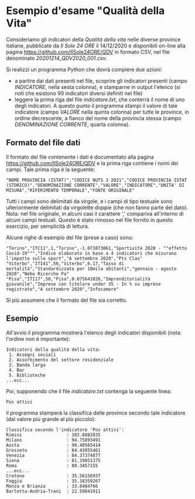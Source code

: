 # Esempio d'esame "Qualità della Vita"

Consideriamo gli indicatori della _Qualità della vita_ nelle diverse province italiane, pubblicate da _Il Sole 24 ORE_
il 14/12/2020 e disponibili on-line alla pagina https://github.com/IlSole24ORE/QDV in formato CSV, nel file denominato
*20201214_QDV2020_001.csv*.

Si realizzi un programma Python che dovrà compiere due azioni:

- a partire dai dati presenti nel file, scoprire gli indicatori presenti (campo *INDICATORE*, nella sesta colonna), e
  stamparne in output l'elenco (si noti che esistono 90 indicatori diversi definiti nel file)
- leggere la prima riga del file *indicatore.txt*, che conterrà il nome di uno degli indicatori. A questo punto il
  programma stampi il valore di tale indicatore (campo *VALORE*
  nella quinta colonna) per tutte le province, in ordine decrescente, a fianco del nome della provincia stessa (campo
  *DENOMINAZIONE CORRENTE*, quarta colonna).

## Formato del file dati

Il formato del file contenente i dati è documentato alla pagina https://github.com/IlSole24ORE/QDV e la prima riga
contiene i nomi dei campi. Tale prima riga è la seguente:

    "NOME PROVINCIA (ISTAT)","CODICE NUTS 3 2021","CODICE PROVINCIA ISTAT (STORICO)","DENOMINAZIONE CORRENTE","VALORE","INDICATORE","UNITA' DI MISURA","RIFERIMENTO TEMPORALE","FONTE ORIGINALE"

Tutti i campi sono delimitati da virgole, e i campi di tipo testuale sono ulteriormente delimitati da virgolette doppie
(che non fanno parte del dato). Nota: nel file originale, in alcuni casi il carattere ',' compariva all'interno di
alcuni campi testuali. Questo è stato rimosso nel file fornito in questo esercizio, per semplicità di lettura.

Alcune righe di esempio del file (prese a caso) sono:

    "Torino","ITC11",1,"Torino",-1.073873061,"Sportività 2020 - ""effetto Covid-19""","Indice elaborato in base a 4 indicatori che misurano l'impatto sullo sport","A settembre 2020","Pts Clas"
    "Viterbo","ITI41",56,"Viterbo",6.17,"Tasso di mortalità","Standardizzato per 10mila abitanti","gennaio - agosto 2020","Nebo Ricerche Pa"
    "Pisa","ITI17",50,"Pisa",0.075641026,"Imprenditorialità giovanile","Imprese con titolare under 35 - In % su imprese registrate","A settembre 2020","Infocamere"

Si più assumere che il formato del file sia corretto.

## Esempio

All'avvio il programma mostrerà l'elenco degli indicatori disponibili (nota: l'ordine non è importante):

    Indicatori della qualità della vita:
     1. Assegni sociali
     2. Assorbimento del settore residenziale
     3. Banda larga
     4. Bar
     5. Biblioteche
    ...ecc...

Poi, supponendo che il file *indicatore.txt* contenga la seguente linea:

    Pos attivi

il programma stamperà la classifica delle province secondo tale indicatore (dal valore più grande al più
piccolo):

    Classifica secondo l'indicatore 'Pos attivi': 
    Rimini                 : 102.8882035
    Milano                 : 94.75893491
    Aosta                  : 90.40565414
    Grosseto               : 84.43055461
    Venezia                : 84.37374877
    Siena                  : 81.19051375
    Roma                   : 80.3457155
    ...ecc...
    Crotone                : 35.56156937
    Foggia                 : 35.18359267
    Monza e Brianza        : 33.8484766
    Barletta-Andria-Trani  : 22.59841911

